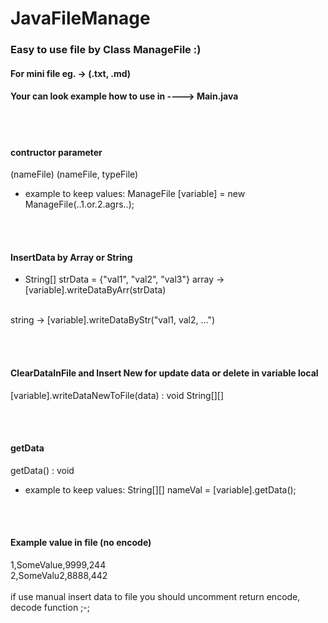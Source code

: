 # JavaFileManage
### Easy to use file by Class ManageFile :)
#### For mini file eg. -> (.txt, .md)
#### Your can look example how to use in ----> Main.java


<br><br>
#### contructor parameter
(nameFile)
(nameFile, typeFile)
- example to keep values:  ManageFile [variable] = new ManageFile(..1.or.2.agrs..);


<br><br>
#### InsertData by Array or String
- String[] strData = {"val1", "val2", "val3"}
array -> [variable].writeDataByArr(strData)
<br>
string -> [variable].writeDataByStr("val1, val2, ...")


<br><br>
#### ClearDataInFile and Insert New for update data or delete in variable local
[variable].writeDataNewToFile(data) : void String[][]


<br><br>
#### getData
getData() : void 
- example to keep values:  String[][] nameVal = [variable].getData();

<br><br>
#### Example value in file (no encode) 
1,SomeValue,9999,244<br>
2,SomeValu2,8888,442
<br><br>
if use manual insert data to file 
you should uncomment return encode, decode function ;-; 
